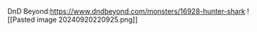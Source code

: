 DnD Beyond:https://www.dndbeyond.com/monsters/16928-hunter-shark
![[Pasted image 20240920220925.png]]